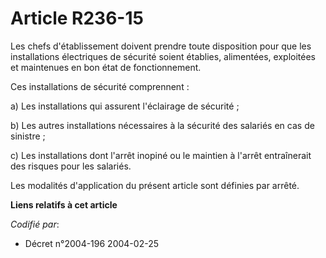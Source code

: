 # Article R236-15

Les chefs d'établissement doivent prendre toute disposition pour que les installations électriques de sécurité soient
établies, alimentées, exploitées et maintenues en bon état de fonctionnement.

Ces installations de sécurité comprennent :

a) Les installations qui assurent l'éclairage de sécurité ;

b) Les autres installations nécessaires à la sécurité des salariés en cas de sinistre ;

c) Les installations dont l'arrêt inopiné ou le maintien à l'arrêt entraînerait des risques pour les salariés.

Les modalités d'application du présent article sont définies par arrêté.

**Liens relatifs à cet article**

_Codifié par_:

  - Décret n°2004-196 2004-02-25
